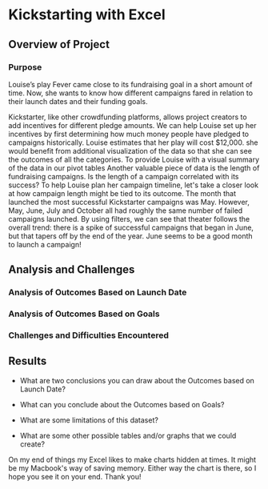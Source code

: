 # Kickstarting with Excel

## Overview of Project

### Purpose

Louise’s play Fever came close to its fundraising goal in a short amount of time. Now, she wants to know how different campaigns fared in relation to their launch dates and their funding goals. 

Kickstarter, like other crowdfunding platforms, allows project creators to add incentives for different pledge amounts. We can help Louise set up her incentives by first determining how much money people have pledged to campaigns historically. 
Louise estimates that her play will cost $12,000. 
she would benefit from additional visualization of the data so that she can see the outcomes of all the categories.
To provide Louise with a visual summary of the data in our pivot tables
Another valuable piece of data is the length of fundraising campaigns. Is the length of a campaign correlated with its success? To help Louise plan her campaign timeline, let's take a closer look at how campaign length might be tied to its outcome. 
The month that launched the most successful Kickstarter campaigns was May. 
However, May, June, July and October all had roughly the same number of failed campaigns launched.
By using filters, we can see that theater follows the overall trend: there is a spike of successful campaigns that began in June, but that tapers off by the end of the year.
June seems to be a good month to launch a campaign!


## Analysis and Challenges

### Analysis of Outcomes Based on Launch Date

### Analysis of Outcomes Based on Goals

### Challenges and Difficulties Encountered

## Results

- What are two conclusions you can draw about the Outcomes based on Launch Date?

- What can you conclude about the Outcomes based on Goals?

- What are some limitations of this dataset?

- What are some other possible tables and/or graphs that we could create?



On my end of things my Excel likes to make charts hidden at times. It might be my Macbook's way of saving memory. Either way the chart is there, so I hope you see it on your end. Thank you!
